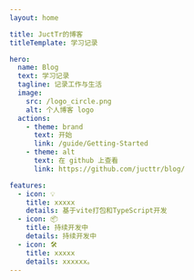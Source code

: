 ```yaml
---
layout: home

title: JuctTr的博客
titleTemplate: 学习记录

hero:
  name: Blog
  text: 学习记录
  tagline: 记录工作与生活
  image:
    src: /logo_circle.png
    alt: 个人博客 logo
  actions:
    - theme: brand
      text: 开始
      link: /guide/Getting-Started
    - theme: alt
      text: 在 github 上查看
      link: https://github.com/jucttr/blog/

features:
  - icon: 💡
    title: xxxxx
    details: 基于vite打包和TypeScript开发
  - icon: 📦
    title: 持续开发中
    details: 持续开发中
  - icon: 🛠️
    title: xxxxx
    details: xxxxxx。
---
```

